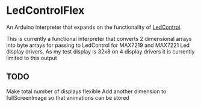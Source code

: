 # LedControlFlex
An Arduino interpreter that expands on the functionality of [LedControl](https://github.com/wayoda/LedControl).

This is currently a functional interpreter that converts 2 dimensional arrays into byte arrays for passing to LedControl for MAX7219 and MAX7221 Led display drivers.
As my test display is 32x8 on 4 display drivers it is currently limited to this output

TODO
----
Make total number of displays flexible
Add another dimension to fullScreenImage so that animations can be stored
